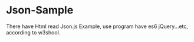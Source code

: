 # Json-Sample
There have Html read Json.js Example, use program have es6 jQuery...etc, according to w3shool.
